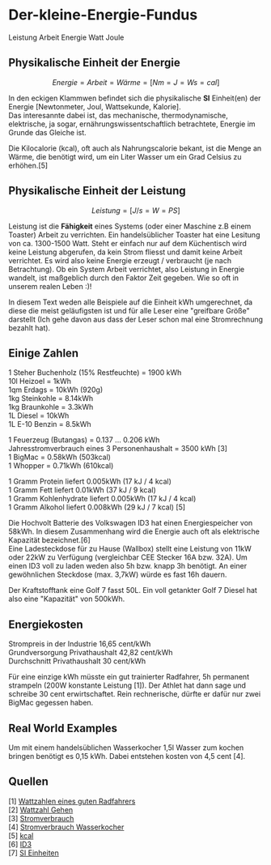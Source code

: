 # Der-kleine-Energie-Fundus
Leistung Arbeit Energie Watt Joule 

## Physikalische Einheit der Energie
```math
Energie = Arbeit = Wärme = [Nm = J = Ws = cal]  
```
In den eckigen Klammwen befindet sich die physikalische **SI** Einheit(en) der Energie [Newtonmeter, Joul, Wattsekunde, Kalorie].   
Das interesannte dabei ist, das mechanische, thermodynamische, elektrische, ja sogar, ernährungswissentschaftlich betrachtete, Energie im Grunde das Gleiche ist.  

Die Kilocalorie (kcal), oft auch als Nahrungscalorie bekant, ist die Menge an Wärme, die benötigt wird, um ein Liter Wasser um ein Grad Celsius zu erhöhen.[5]  

## Physikalische Einheit der Leistung
```math
Leistung = [J/s = W = PS]  
```

Leistung ist die **Fähigkeit** eines Systems (oder einer Maschine z.B einem Toaster) Arbeit zu verrichten.
Ein handelsüblicher Toaster hat eine Lesitung von ca. 1300-1500 Watt.
Steht er einfach nur auf dem Küchentisch wird keine Leistung abgerufen, da kein Strom fliesst und damit keine Arbeit verrichtet.
Es wird also keine Energie erzeugt / verbraucht (je nach Betrachtung).
Ob ein System Arbeit verrichtet, also Leistung in Energie wandelt, ist maßgeblich durch den Faktor Zeit gegeben.
Wie so oft in unserem realen Leben :)!  

In diesem Text weden alle Beispiele auf die Einheit kWh umgerechnet, da diese die meist geläufigsten ist und für alle Leser eine "greifbare Größe" darstellt (Ich gehe davon aus dass der Leser schon mal eine Stromrechnung bezahlt hat).  

## Einige Zahlen
1 Steher Buchenholz (15% Restfeuchte) = 1900 kWh  
10l Heizoel = 1kWh   
1qm Erdags = 10kWh (920g)  
1kg Steinkohle = 8.14kWh  
1kg Braunkohle = 3.3kWh  
1L Diesel = 10kWh  
1L E-10 Benzin = 8.5kWh

1 Feuerzeug (Butangas) = 0.137 ... 0.206 kWh  
Jahresstromverbrauch eines 3 Personenhaushalt = 3500 kWh [3]  
1 BigMac = 0.58kWh (503kcal)  
1 Whopper = 0.71kWh (610kcal)    

1 Gramm Protein liefert 0.005kWh (17 kJ / 4 kcal)  
1 Gramm Fett liefert 0.01kWh (37 kJ / 9 kcal)  
1 Gramm Kohlenhydrate liefert 0.005kWh (17 kJ / 4 kcal)  
1 Gramm Alkohol liefert 0.008kWh (29 kJ / 7 kcal)  [5]

Die Hochvolt Batterie des Volkswagen ID3 hat einen Energiespeicher von 58kWh. In diesem Zusammenhang wird die Energie auch oft als elektrische Kapazität bezeichnet.[6]  
Eine Ladesteckdose für zu Hause (Wallbox) stellt eine Leistung von 11kW oder 22kW zu Verfügung (vergleichbar CEE Stecker 16A bzw. 32A).
Um einen ID3 voll zu laden weden also 5h bzw. knapp 3h benötigt. An einer gewöhnlichen Steckdose (max. 3,7kW) würde es fast 16h dauern.  

Der Kraftstofftank eine Golf 7 fasst 50L. Ein voll getankter Golf 7 Diesel hat also eine "Kapazität" von 500kWh.  

## Energiekosten
Strompreis in der Industrie 16,65 cent/kWh  
Grundversorgung Privathaushalt 42,82 cent/kWh  
Durchschnitt Privathaushalt 30 cent/kWh  

Für eine einzige kWh müsste ein gut trainierter Radfahrer, 5h permanent strampeln (200W konstante Leistung [1]). Der Athlet hat dann sage und schreibe 30 cent erwirtschaftet. Rein rechnerische, dürfte er dafür nur zwei BigMac gegessen haben.  
## Real World Examples
Um mit einem handelsüblichen Wasserkocher 1,5l Wasser zum kochen bringen benötigt es 0,15 kWh. Dabei entstehen kosten von 4,5 cent [4].  



## Quellen
[1] [Wattzahlen eines guten Radfahrers](https://blog.2peak.com/was-sind-die-durchschnittlichen-wattzahlen-eines-guten-radfahrers/)  
[2] [Wattzahl Gehen](https://www.trainingbeicopd.de/lunge_leistung.html)  
[3] [Stromverbrauch](https://www.adac.de/rund-ums-haus/energie/spartipps/stromverbrauch-im-haushalt/#stromverbrauch-von-3-personen)  
[4] [Stromverbrauch Wasserkocher](https://github.com/LMWB/Der-kleine-Energie-Fundus/tree/main/Wasserkocher)  
[5] [kcal](https://www.gesundheit.gv.at/lexikon/K/kalorie1-hk.html)  
[6] [ID3](https://de.m.wikipedia.org/wiki/VW_ID.3)  
[7] [SI Einheiten](https://www.chemie.de/lexikon/Internationales_Einheitensystem.html#:~:text=Im%20internationalen%20Gr%C3%B6%C3%9Fen%2D%20bzw.,SI%20in%20dieser%20Reihenfolge%20definiert.)





